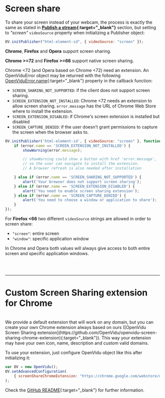 # Screen share

To share your screen instead of your webcam, the process is exactly the same as stated in **[Publish a stream](/cheatsheet/publish-unpublish){:target="_blank"}** section, but setting to _"screen"_ `videoSource` property when initializing a Publisher object:

```javascript
OV.initPublisher("html-element-id", { videoSource: "screen" });
```

**Chrome**, **Firefox** and **Opera** support screen sharing.

**Chrome >=72** and **Firefox >=66** support native screen sharing.

Chrome <72 (and Opera based on Chrome <72) need an extension. An OpenViduError object may be returned with the following [OpenViduError.name](../../api/openvidu-browser/enums/openviduerrorname.html){:target="_blank"} property in the callback function:

- `SCREEN_SHARING_NOT_SUPPORTED`: if the client does not support screen sharing.
- `SCREEN_EXTENSION_NOT_INSTALLED`: Chrome <72 needs an extension to allow screen sharing. `error.message` has the URL of Chrome Web Store where to install the extension.
- `SCREEN_EXTENSION_DISABLED`: if Chrome's screen extension is installed but disabled
- `SCREEN_CAPTURE_DENIED`: if the user doesn't grant permissions to capture the screen when the browser asks to.

```javascript
OV.initPublisher('html-element-id', { videoSource: "screen" }, function(error) {
    if (error.name == 'SCREEN_EXTENSION_NOT_INSTALLED') {
        showWarning(error.message);

        // showWarning could show a button with href 'error.message',
        // so the user can navigate to install the extension.
        // A browser refresh is also needed after installation

    } else if (error.name == 'SCREEN_SHARING_NOT_SUPPORTED') {
        alert('Your browser does not support screen sharing');
    } else if (error.name == 'SCREEN_EXTENSION_DISABLED') {
        alert('You need to enable screen sharing extension');
    } else if (error.name == 'SCREEN_CAPTURE_DENIED') {
        alert('You need to choose a window or application to share');
    }
});
```

For **Firefox <66** two different `videoSource` strings are allowed in order to screen share:

- `"screen"`: entire screen
- `"window"`: specific application window

In Chrome and Opera both values will always give access to both entire screen and specific application windows.

<br><br>
<hr>

# Custom Screen Sharing extension for Chrome
<br>
We provide a default extension that will work on any domain, but you can create your own Chrome extension always based on ours ([OpenVidu Screen Sharing extension](https://github.com/OpenVidu/openvidu-screen-sharing-chrome-extension){:target="_blank"}). This way your extension may have your own icon, name, description and custom valid domains.

To use your extension, just configure OpenVidu object like this after initializing it:

```javascript
var OV = new OpenVidu();
OV.setAdvancedConfiguration(
    { screenShareChromeExtension: "https://chrome.google.com/webstore/detail/EXTENSION_NAME/EXTENSION_ID" }
);
```

Check the [GitHub README](https://github.com/OpenVidu/openvidu-screen-sharing-chrome-extension){:target="_blank"} for further information.

<br>
